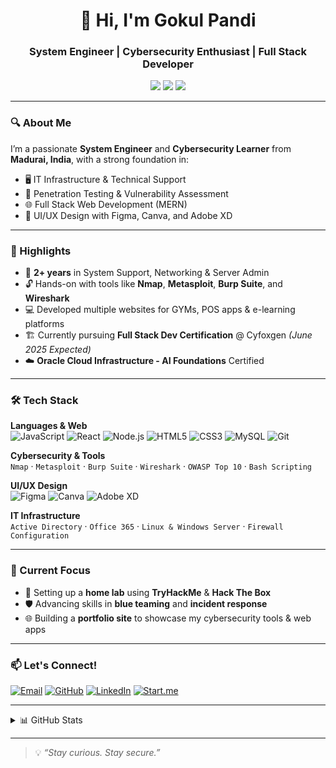 <h1 align="center">👋 Hi, I'm Gokul Pandi</h1>
<h3 align="center">System Engineer | Cybersecurity Enthusiast | Full Stack Developer</h3>

<p align="center">
  <img src="https://img.shields.io/badge/Location-Madurai,%20India-blue?style=flat-square" />
  <img src="https://img.shields.io/badge/Focus-Cybersecurity%20%7C%20Web%20Dev-brightgreen?style=flat-square" />
  <img src="https://img.shields.io/badge/Certifications-OCI%20AI%20Foundations-orange?style=flat-square" />
</p>

---

### 🔍 About Me

I’m a passionate **System Engineer** and **Cybersecurity Learner** from **Madurai, India**, with a strong foundation in:

- 🖥️ IT Infrastructure & Technical Support  
- 🔐 Penetration Testing & Vulnerability Assessment  
- 🌐 Full Stack Web Development (MERN)  
- 🎨 UI/UX Design with Figma, Canva, and Adobe XD  

---

### 🚀 Highlights

- 🧰 **2+ years** in System Support, Networking & Server Admin  
- 🔓 Hands-on with tools like **Nmap**, **Metasploit**, **Burp Suite**, and **Wireshark**  
- 💻 Developed multiple websites for GYMs, POS apps & e-learning platforms  
- 🏗️ Currently pursuing **Full Stack Dev Certification** @ Cyfoxgen *(June 2025 Expected)*  
- ☁️ **Oracle Cloud Infrastructure - AI Foundations** Certified  

---

### 🛠️ Tech Stack

**Languages & Web**  
![JavaScript](https://img.shields.io/badge/-JavaScript-F7DF1E?logo=javascript&logoColor=black&style=for-the-badge)
![React](https://img.shields.io/badge/-React-61DAFB?logo=react&logoColor=black&style=for-the-badge)
![Node.js](https://img.shields.io/badge/-Node.js-339933?logo=node.js&logoColor=white&style=for-the-badge)
![HTML5](https://img.shields.io/badge/-HTML5-E34F26?logo=html5&logoColor=white&style=for-the-badge)
![CSS3](https://img.shields.io/badge/-CSS3-1572B6?logo=css3&logoColor=white&style=for-the-badge)
![MySQL](https://img.shields.io/badge/-MySQL-4479A1?logo=mysql&logoColor=white&style=for-the-badge)
![Git](https://img.shields.io/badge/-Git-F05032?logo=git&logoColor=white&style=for-the-badge)

**Cybersecurity & Tools**  
`Nmap` · `Metasploit` · `Burp Suite` · `Wireshark` · `OWASP Top 10` · `Bash Scripting`

**UI/UX Design**  
![Figma](https://img.shields.io/badge/-Figma-F24E1E?logo=figma&logoColor=white&style=for-the-badge)
![Canva](https://img.shields.io/badge/-Canva-00C4CC?logo=canva&logoColor=white&style=for-the-badge)
![Adobe XD](https://img.shields.io/badge/-Adobe%20XD-FF61F6?logo=adobexd&logoColor=white&style=for-the-badge)

**IT Infrastructure**  
`Active Directory` · `Office 365` · `Linux & Windows Server` · `Firewall Configuration`

---

### 📌 Current Focus

- 🔧 Setting up a **home lab** using **TryHackMe** & **Hack The Box**
- 🛡️ Advancing skills in **blue teaming** and **incident response**
- 🌐 Building a **portfolio site** to showcase my cybersecurity tools & web apps

---

### 📫 Let's Connect!

[![Email](https://img.shields.io/badge/Email-gokulpandi1265@gmail.com-red?style=for-the-badge&logo=gmail&logoColor=white)](mailto:gokulpandi1265@gmail.com)
[![GitHub](https://img.shields.io/badge/GitHub-throstle1265-black?style=for-the-badge&logo=github)](https://github.com/throstle1265)
[![LinkedIn](https://img.shields.io/badge/LinkedIn-Profile-blue?style=for-the-badge&logo=linkedin)](https://linkedin.com/in/gokulpandi0666)
[![Start.me](https://img.shields.io/badge/Start.me-Dashboard-46c293?style=for-the-badge)](https://start.me/p/vwmyMM/gokul)

---

<details>
<summary>📊 GitHub Stats</summary>
<br>
<p align="center">
  <img src="https://github-readme-stats.vercel.app/api?username=throstle1265&show_icons=true&theme=radical" alt="Gokul's GitHub Stats" />
  <img src="https://github-readme-stats.vercel.app/api/top-langs/?username=throstle1265&layout=compact&theme=radical" alt="Top Languages" />
</p>
</details>

---

> 💡 *“Stay curious. Stay secure.”*
